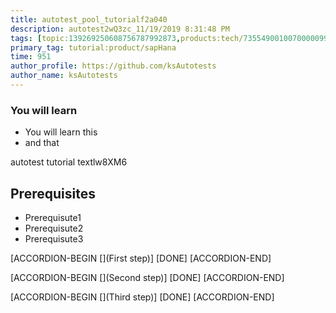 ```yaml
---
title: autotest_pool_tutorialf2a040
description: autotest2wQ3zc_11/19/2019 8:31:48 PM
tags: [topic:139269250608756787992873,products:tech/73554900100700000996,tutorial:experience/advanced]
primary_tag: tutorial:product/sapHana
time: 951
author_profile: https://github.com/ksAutotests
author_name: ksAutotests
---
```

### You will learn
- You will learn this
- and that

autotest tutorial textlw8XM6

## Prerequisites
- Prerequisute1
- Prerequisute2
- Prerequisute3

[ACCORDION-BEGIN [](First step)]
[DONE]
[ACCORDION-END]

[ACCORDION-BEGIN [](Second step)]
[DONE]
[ACCORDION-END]

[ACCORDION-BEGIN [](Third step)]
[DONE]
[ACCORDION-END]

